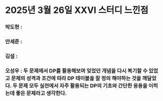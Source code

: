# 2025년 3월 26일 XXVI 스터디 느낀점

### 박도현 : 

### 안세준 : 

### 김설 : 

### 오성우 : 두 문제에서 DP를 활용해보며 잊었던 개념을 다시 복기할 수 있었고 문제의 성격과 조건에 따라 DP 테이블을 잘 정의 해야하는 것을 깨달았다. 두 문제 모두 실전에서 자주 활용되는 DP의 기초와 간단한 응용을 이히는데 좋은 문제라고 생각한다.

